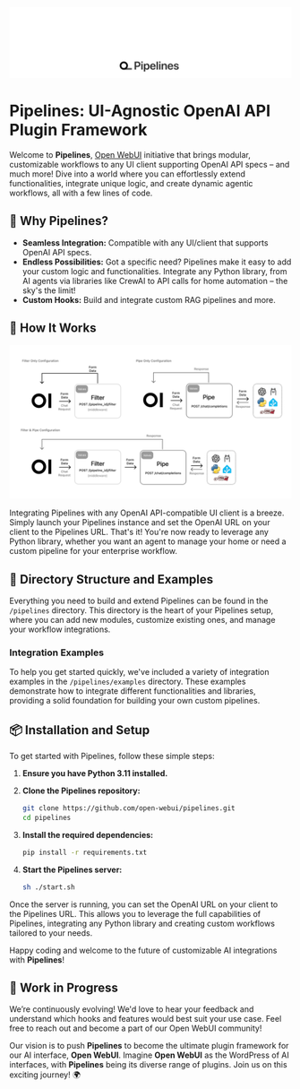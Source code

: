 <p align="center">
  <a href="#"><img src="./header.png" alt="Pipelines Logo"></a>
</p>

# Pipelines: UI-Agnostic OpenAI API Plugin Framework

Welcome to **Pipelines**, [Open WebUI](https://github.com/open-webui) initiative that brings modular, customizable workflows to any UI client supporting OpenAI API specs – and much more! Dive into a world where you can effortlessly extend functionalities, integrate unique logic, and create dynamic agentic workflows, all with a few lines of code.

## 🚀 Why Pipelines?

- **Seamless Integration:** Compatible with any UI/client that supports OpenAI API specs.
- **Endless Possibilities:** Got a specific need? Pipelines make it easy to add your custom logic and functionalities. Integrate any Python library, from AI agents via libraries like CrewAI to API calls for home automation – the sky's the limit!
- **Custom Hooks:** Build and integrate custom RAG pipelines and more.

## 🔧 How It Works

<p align="center">
  <a href="#"><img src="./docs/images/workflow.png" alt="Pipelines Workflow"></a>
</p>

Integrating Pipelines with any OpenAI API-compatible UI client is a breeze. Simply launch your Pipelines instance and set the OpenAI URL on your client to the Pipelines URL. That's it! You're now ready to leverage any Python library, whether you want an agent to manage your home or need a custom pipeline for your enterprise workflow.

## 📂 Directory Structure and Examples

Everything you need to build and extend Pipelines can be found in the `/pipelines` directory. This directory is the heart of your Pipelines setup, where you can add new modules, customize existing ones, and manage your workflow integrations.

### Integration Examples

To help you get started quickly, we've included a variety of integration examples in the `/pipelines/examples` directory. These examples demonstrate how to integrate different functionalities and libraries, providing a solid foundation for building your own custom pipelines.

## 📦 Installation and Setup

To get started with Pipelines, follow these simple steps:

1. **Ensure you have Python 3.11 installed.**
2. **Clone the Pipelines repository:**

   ```sh
   git clone https://github.com/open-webui/pipelines.git
   cd pipelines
   ```

3. **Install the required dependencies:**

   ```sh
   pip install -r requirements.txt
   ```

4. **Start the Pipelines server:**
   ```sh
   sh ./start.sh
   ```

Once the server is running, you can set the OpenAI URL on your client to the Pipelines URL. This allows you to leverage the full capabilities of Pipelines, integrating any Python library and creating custom workflows tailored to your needs.

Happy coding and welcome to the future of customizable AI integrations with **Pipelines**!

## 🎉 Work in Progress

We’re continuously evolving! We'd love to hear your feedback and understand which hooks and features would best suit your use case. Feel free to reach out and become a part of our Open WebUI community!

Our vision is to push **Pipelines** to become the ultimate plugin framework for our AI interface, **Open WebUI**. Imagine **Open WebUI** as the WordPress of AI interfaces, with **Pipelines** being its diverse range of plugins. Join us on this exciting journey! 🌍
